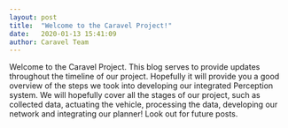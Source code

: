 ```yaml
---
layout: post
title:  "Welcome to the Caravel Project!"
date:   2020-01-13 15:41:09
author: Caravel Team
---
```


Welcome to the Caravel Project. This blog serves to provide updates throughout
the timeline of our project. Hopefully it will provide you a good overview of
the steps we took into developing our integrated Perception system. We will
hopefully cover all the stages of our project, such as collected data,
actuating the vehicle, processing the data, developing our network and
integrating our planner! Look out for future posts. 
